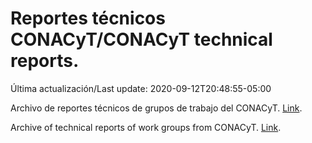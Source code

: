 # Reportes técnicos CONACyT/CONACyT technical reports.

Última actualización/Last update: 2020-09-12T20:48:55-05:00

Archivo de reportes técnicos de grupos de trabajo del CONACyT. [Link](https://coronavirus.conacyt.mx/productos/index.html).

Archive of technical reports of work groups from CONACyT. [Link](https://coronavirus.conacyt.mx/productos/index.html).
